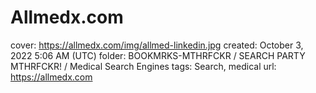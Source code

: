 # Allmedx.com

cover: https://allmedx.com/img/allmed-linkedin.jpg
created: October 3, 2022 5:06 AM (UTC)
folder: BOOKMRKS-MTHRFCKR / SEARCH PARTY MTHRFCKR! / Medical Search Engines
tags: Search, medical
url: https://allmedx.com
